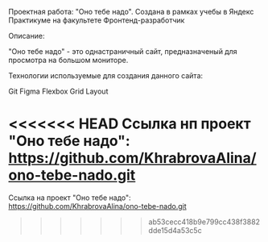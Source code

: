 Проектная работа: "Оно тебе надо". Создана в рамках учебы в Яндекс Практикуме на факультете Фронтенд-разработчик

Описание:

"Оно тебе надо" - это однастраничный сайт, предназначеный для просмотра на большом мониторе.

Технологии используемые для создания данного сайта:

Git
Figma
Flexbox
Grid Layout

<<<<<<< HEAD
Cсылка нп проект "Оно тебе надо": https://github.com/KhrabrovaAlina/ono-tebe-nado.git
=======
Cсылка на проект "Оно тебе надо": https://github.com/KhrabrovaAlina/ono-tebe-nado.git



>>>>>>> ab53cecc418b9e799cc438f3882dde15d4a53c5c
